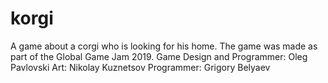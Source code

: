 # korgi
A game about a corgi who is looking for his home. The game was made as part of the Global Game Jam 2019.
Game Design and Programmer: Oleg Pavlovski
Art: Nikolay Kuznetsov
Programmer: Grigory Belyaev
